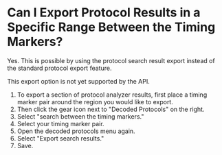 # Can I Export Protocol Results in a Specific Range Between the Timing Markers?

Yes. This is possible by using the protocol search result export instead of the standard protocol export feature.

This export option is not yet supported by the API.

1. To export a section of protocol analyzer results, first place a timing marker pair around the region you would like to export.
2. Then click the gear icon next to "Decoded Protocols" on the right.
3. Select "search between the timing markers."
4. Select your timing marker pair.
5. Open the decoded protocols menu again.
6. Select "Export search results."
7. Save.


